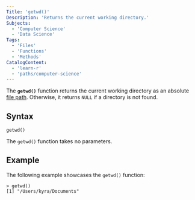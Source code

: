 ```yaml
---
Title: 'getwd()'
Description: 'Returns the current working directory.'
Subjects:
  - 'Computer Science'
  - 'Data Science'
Tags:
  - 'Files'
  - 'Functions'
  - 'Methods'
CatalogContent:
  - 'learn-r'
  - 'paths/computer-science'
---
```


The **`getwd()`** function returns the current working directory as an absolute [file path](https://www.codecademy.com/resources/docs/general/file-paths). Otherwise, it returns `NULL` if a directory is not found.

## Syntax

```pseudo
getwd()
```

The `getwd()` function takes no parameters.

## Example

The following example showcases the `getwd()` function:

```shell
> getwd()
[1] "/Users/kyra/Documents"
```
